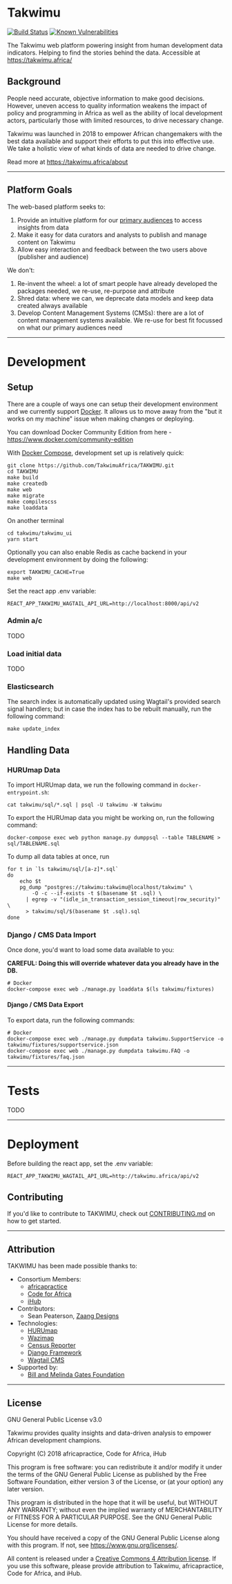 # Takwimu
[![Build Status](https://travis-ci.org/TakwimuAfrica/Takwimu.svg?branch=master)](https://travis-ci.org/TakwimuAfrica/Takwimu)
[![Known Vulnerabilities](https://snyk.io/test/github/TakwimuAfrica/TAKWIMU/badge.svg?targetFile=requirements.txt)](https://snyk.io/test/github/TakwimuAfrica/TAKWIMU?targetFile=requirements.txt)


The Takwimu web platform powering insight from human development data indicators. Helping to find the stories behind the data. Accessible at https://takwimu.africa/

## Background

People need accurate, objective information to make good decisions. However, uneven access to quality information weakens the impact of policy and programming in Africa as well as the ability of local development actors, particularly those with limited resources, to drive necessary change. 

Takwimu was launched in 2018 to empower African changemakers with the best data available and support their efforts to put this into effective use. We take a holistic view of what kinds of data are needed to drive change. 

Read more at https://takwimu.africa/about

---

## Platform Goals

The web-based platform seeks to:

1. Provide an intuitive platform for our [primary audiences](https://takwim.africa/about#audiences) to access insights from data
2. Make it easy for data curators and analysts to publish and manage content on Takwimu
3. Allow easy interaction and feedback between the two users above (publisher and audience)

We don't:

1. Re-invent the wheel: a lot of smart people have already developed the packages needed, we re-use, re-purpose and attribute
2. Shred data: where we can, we deprecate data models and keep data created always available
3. Develop Content Management Systems (CMSs): there are a lot of content management systems available. We re-use for best fit focussed on what our primary audiences need

---

# Development

## Setup

There are a couple of ways one can setup their development environment and we currently support [Docker](https://www.docker.com/). It allows us to move away from the "but it works on my machine" issue when making changes or deploying.

You can download Docker Community Edition from here - https://www.docker.com/community-edition

With [Docker Compose](https://docs.docker.com/compose/), development set up is relatively quick:

```shell
git clone https://github.com/TakwimuAfrica/TAKWIMU.git
cd TAKWIMU
make build
make createdb
make web
make migrate
make compilescss
make loaddata
```

On another terminal

```shell
cd takwimu/takwimu_ui
yarn start
```

Optionally you can also enable Redis as cache backend in your development environment by doing the following:

```shell
export TAKWIMU_CACHE=True
make web
```

Set the react app .env variable:

```env
REACT_APP_TAKWIMU_WAGTAIL_API_URL=http://localhost:8000/api/v2
```

### Admin a/c

TODO

### Load initial data

TODO


### Elasticsearch

The search index is automatically updated using Wagtail's provided search signal handlers; but in case
the index has to be rebuilt manually, run the following command:
```shell
make update_index
```

## Handling Data

### HURUmap Data

To import HURUmap data, we run the following command in `docker-entrypoint.sh`:
```shell
cat takwimu/sql/*.sql | psql -U takwimu -W takwimu
```

To export the HURUmap data you might be working on, run the following command:
```shell
docker-compose exec web python manage.py dumppsql --table TABLENAME > sql/TABLENAME.sql
```

To dump all data tables at once, run

```shell
for t in `ls takwimu/sql/[a-z]*.sql`
do
    echo $t
    pg_dump "postgres://takwimu:takwimu@localhost/takwimu" \
        -O -c --if-exists -t $(basename $t .sql) \
      | egrep -v "(idle_in_transaction_session_timeout|row_security)" \
      > takwimu/sql/$(basename $t .sql).sql
done
```

### Django / CMS Data Import

Once done, you'd want to load some data available to you:

**CAREFUL: Doing this will override whatever data you already have in the DB.**

```shell
# Docker
docker-compose exec web ./manage.py loaddata $(ls takwimu/fixtures)
```

#### Django / CMS Data Export

To export data, run the following commands:
```shell
# Docker
docker-compose exec web ./manage.py dumpdata takwimu.SupportService -o takwimu/fixtures/supportservice.json
docker-compose exec web ./manage.py dumpdata takwimu.FAQ -o takwimu/fixtures/faq.json
```

---

# Tests

TODO

---

# Deployment

Before building the react app, set the .env variable:

```env
REACT_APP_TAKWIMU_WAGTAIL_API_URL=http://takwimu.africa/api/v2
```

## Contributing

If you'd like to contribute to TAKWIMU, check out [CONTRIBUTING.md](CONTRIBUTING.md) on how to get started.

---

## Attribution

TAKWIMU has been made possible thanks to:

- Consortium Members:
    - [africapractice](http://www.africapractice.com)
    - [Code for Africa](https://github.com/CodeForAfrica)
    - [iHub](https://ihub.co.ke)
- Contributors:
    - Sean Peaterson, [Zaang Designs](http://www.zaang.com)
- Technologies:
    - [HURUmap](https://github.com/CodeForAfrica/HURUmap)
    - [Wazimap](https://github.com/OpenUpSA/wazimap)
    - [Census Reporter](https://github.com/censusreporter/censusreporter)
    - [Django Framework](https://djangoproject.com/)
    - [Wagtail CMS](https://wagtail.io)
- Supported by:
    - [Bill and Melinda Gates Foundation](https://www.gatesfoundation.org)

---

## License

GNU General Public License v3.0

Takwimu provides quality insights and data-driven analysis to
empower African development champions.

Copyright (C) 2018  africapractice, Code for Africa, iHub

This program is free software: you can redistribute it and/or modify
it under the terms of the GNU General Public License as published by
the Free Software Foundation, either version 3 of the License, or
(at your option) any later version.

This program is distributed in the hope that it will be useful,
but WITHOUT ANY WARRANTY; without even the implied warranty of
MERCHANTABILITY or FITNESS FOR A PARTICULAR PURPOSE.  See the
GNU General Public License for more details.

You should have received a copy of the GNU General Public License
along with this program.  If not, see <https://www.gnu.org/licenses/>.


All content is released under a [Creative Commons 4 Attribution license](https://creativecommons.org/licenses/by/4.0/).
If you use this software, please provide attribution to Takwimu,
africapractice, Code for Africa, and iHub.
